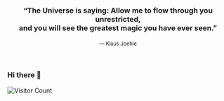 <div align="center">
  <h3>
    “The Universe is saying: Allow me to flow through you unrestricted,<br>and you will see the greatest magic you have ever seen.”
  </h3>
  <small>― Klaus Joehle</small>
</div>  
  
![<img src="cover/Westerlund 2.png">](https://science.nasa.gov/image-detail/42916480792-cd4b5fcfdf-o/)

### Hi there 👋  
![Visitor Count](https://profile-counter.glitch.me/ColstonBod-oy/count.svg)


